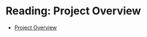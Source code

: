 # Reading: Project Overview

- [Project Overview](https://cf-courses-data.s3.us.cloud-object-storage.appdomain.cloud/IBMDeveloperSkillsNetwork-PY0222EN-SkillsNetwork/labs/FinalProject_Coursera/2-capstone-overview-instructional-lab.md.html?origin=www.coursera.org)